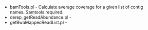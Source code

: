 * bamTools.pl	-	Calculate average coverage for a given list of contig names. Samtools required.
* derep\_getReadAbundance.pl	-	
* getBwaMappedReadList.pl	-	
